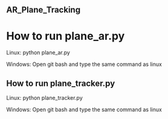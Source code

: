 ## AR_Plane_Tracking

# How to run plane_ar.py

Linux: python plane_ar.py <source video>

Windows: Open git bash and type the same command as linux

## How to run plane_tracker.py

Linux: python plane_tracker.py <source video>

Windows: Open git bash and type the same command as linux
